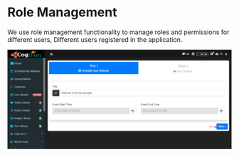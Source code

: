 # Role Management

We use role management functionality to manage roles and permissions for different users, Different users registered in the application.

![](../.gitbook/assets/image%20%28292%29.png)

